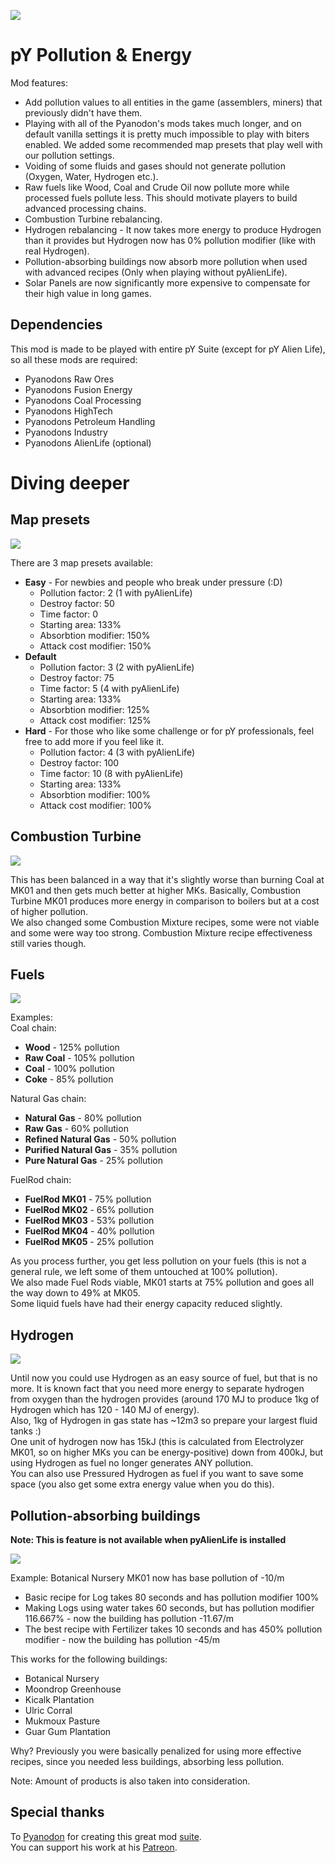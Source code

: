 ![](thumbnail.png)

# pY Pollution & Energy

Mod features:
- Add pollution values to all entities in the game (assemblers, miners) that previously didn't have them.
- Playing with all of the Pyanodon's mods takes much longer, and on default vanilla settings it is pretty much impossible to play with biters enabled. We added some recommended map presets that play well with our pollution settings.
- Voiding of some fluids and gases should not generate pollution (Oxygen, Water, Hydrogen etc.).
- Raw fuels like Wood, Coal and Crude Oil now pollute more while processed fuels pollute less. This should motivate players to build advanced processing chains.
- Combustion Turbine rebalancing.
- Hydrogen rebalancing - It now takes more energy to produce Hydrogen than it provides but Hydrogen now has 0% pollution modifier (like with real Hydrogen).
- Pollution-absorbing buildings now absorb more pollution when used with advanced recipes (Only when playing without pyAlienLife).
- Solar Panels are now significantly more expensive to compensate for their high value in long games.

## Dependencies

This mod is made to be played with entire pY Suite (except for pY Alien Life), so all these mods are required:
- Pyanodons Raw Ores
- Pyanodons Fusion Energy
- Pyanodons Coal Processing
- Pyanodons HighTech
- Pyanodons Petroleum Handling
- Pyanodons Industry
- Pyanodons AlienLife (optional)

# Diving deeper

## Map presets

![](doc/map-presets.png)

There are 3 map presets available:
- **Easy** - For newbies and people who break under pressure (:D)
    - Pollution factor: 2 (1 with pyAlienLife)
    - Destroy factor: 50
    - Time factor: 0
    - Starting area: 133%
    - Absorbtion modifier: 150%
    - Attack cost modifier: 150%
- **Default**
    - Pollution factor: 3 (2 with pyAlienLife)
    - Destroy factor: 75
    - Time factor: 5 (4 with pyAlienLife)
    - Starting area: 133%
    - Absorbtion modifier: 125%
    - Attack cost modifier: 125%
- **Hard** - For those who like some challenge or for pY professionals, feel free to add more if you feel like it.
    - Pollution factor: 4 (3 with pyAlienLife)
    - Destroy factor: 100
    - Time factor: 10 (8 with pyAlienLife)
    - Starting area: 133%
    - Absorbtion modifier: 100%
    - Attack cost modifier: 100%

## Combustion Turbine

![](doc/combustion-turbine.png)

This has been balanced in a way that it's slightly worse than burning Coal at MK01 and then gets much better at higher MKs.
Basically, Combustion Turbine MK01 produces more energy in comparison to boilers but at a cost of higher pollution.  
We also changed some Combustion Mixture recipes, some were not viable and some were way too strong. Combustion Mixture recipe effectiveness still varies though.

## Fuels

![](doc/boiler.png)

Examples:  
Coal chain:
- **Wood** - 125% pollution
- **Raw Coal** - 105% pollution
- **Coal** - 100% pollution
- **Coke** - 85% pollution

Natural Gas chain:
- **Natural Gas** - 80% pollution
- **Raw Gas** - 60% pollution
- **Refined Natural Gas** - 50% pollution
- **Purified Natural Gas** - 35% pollution
- **Pure Natural Gas** - 25% pollution

FuelRod chain:
- **FuelRod MK01** - 75% pollution
- **FuelRod MK02** - 65% pollution
- **FuelRod MK03** - 53% pollution
- **FuelRod MK04** - 40% pollution
- **FuelRod MK05** - 25% pollution

As you process further, you get less pollution on your fuels (this is not a general rule, we left some of them untouched at 100% pollution).  
We also made Fuel Rods viable, MK01 starts at 75% pollution and goes all the way down to 49% at MK05.  
Some liquid fuels have had their energy capacity reduced slightly.

## Hydrogen

![](doc/hydrogen.png)

Until now you could use Hydrogen as an easy source of fuel, but that is no more. It is known fact that you need more energy to separate hydrogen from oxygen than the hydrogen provides (around 170 MJ to produce 1kg of Hydrogen which has 120 - 140 MJ of energy).  
Also, 1kg of Hydrogen in gas state has ~12m3 so prepare your largest fluid tanks :)  
One unit of hydrogen now has 15kJ (this is calculated from Electrolyzer MK01, so on higher MKs you can be energy-positive) down from 400kJ, but using Hydrogen as fuel no longer generates ANY pollution.  
You can also use Pressured Hydrogen as fuel if you want to save some space (you also get some extra energy value when you do this).

## Pollution-absorbing buildings

**Note: This is feature is not available when pyAlienLife is installed**

![](doc/botanical-nursery.png)

Example:
Botanical Nursery MK01 now has base pollution of -10/m
- Basic recipe for Log takes 80 seconds and has pollution modifier 100%
- Making Logs using water takes 60 seconds, but has pollution modifier 116.667% - now the building has pollution -11.67/m
- The best recipe with Fertilizer takes 10 seconds and has 450% pollution modifier - now the building has pollution -45/m

This works for the following buildings:
- Botanical Nursery
- Moondrop Greenhouse
- Kicalk Plantation
- Ulric Corral
- Mukmoux Pasture
- Guar Gum Plantation

Why? Previously you were basically penalized for using more effective recipes, since you needed less buildings, absorbing less pollution.

Note: Amount of products is also taken into consideration.

## Special thanks

To [Pyanodon](https://github.com/pyanodon) for creating this great mod [suite](https://mods.factorio.com/user/pyanodon).  
You can support his work at his [Patreon](https://www.patreon.com/pyanodon/posts).
